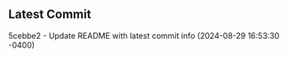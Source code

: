 
## Latest Commit
5cebbe2 - Update README with latest commit info (2024-08-29 16:53:30 -0400) <Yunxi-Zhou>
